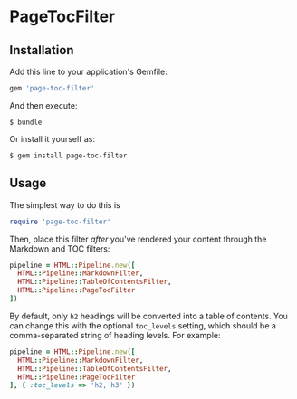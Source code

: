 # PageTocFilter

## Installation

Add this line to your application's Gemfile:

``` ruby
gem 'page-toc-filter'
```

And then execute:

    $ bundle

Or install it yourself as:

    $ gem install page-toc-filter

## Usage

The simplest way to do this is

``` ruby
require 'page-toc-filter'
```

Then, place this filter *after* you've rendered your content through the Markdown and TOC filters:

``` ruby
pipeline = HTML::Pipeline.new([
  HTML::Pipeline::MarkdownFilter,
  HTML::Pipeline::TableOfContentsFilter,
  HTML::Pipeline::PageTocFilter
])
```

By default, only `h2` headings will be converted into a table of contents. You can change this with the optional `toc_levels` setting, which should be a comma-separated string of heading levels. For example:

``` ruby
pipeline = HTML::Pipeline.new([
  HTML::Pipeline::MarkdownFilter,
  HTML::Pipeline::TableOfContentsFilter,
  HTML::Pipeline::PageTocFilter
], { :toc_levels => 'h2, h3' })
```
